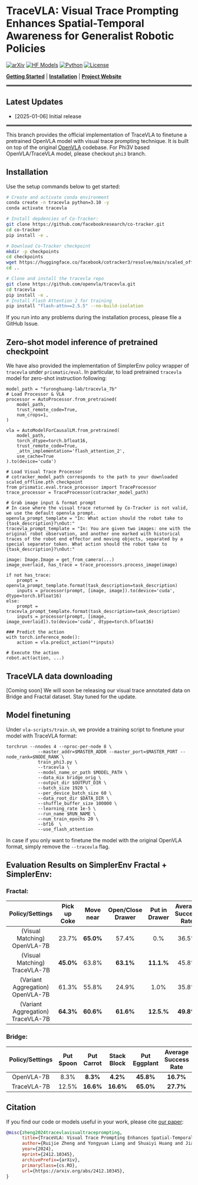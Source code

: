 # TraceVLA: Visual Trace Prompting Enhances Spatial-Temporal Awareness for Generalist Robotic Policies

[![arXiv](https://img.shields.io/badge/arXiv-2412.10345-df2a2a.svg?style=for-the-badge)](https://arxiv.org/abs/2412.10345)
[![HF Models](https://img.shields.io/badge/%F0%9F%A4%97-Models-yellow?style=for-the-badge)](https://huggingface.co/openvla/openvla-7b)
[![Python](https://img.shields.io/badge/python-3.10-blue?style=for-the-badge)](https://www.python.org)
[![License](https://img.shields.io/github/license/TRI-ML/prismatic-vlms?style=for-the-badge)](LICENSE)
 
[**Getting Started**](#getting-started) | [**Installation**](#installation) | [**Project Website**](https://tracevla.github.io/)


<hr style="border: 2px solid gray;"></hr>

## Latest Updates
- [2025-01-06] Initial release

<hr style="border: 2px solid gray;"></hr>

This branch provides the official implementation of TraceVLA to finetune a pretrained OpenVLA model with visual trace prompting technique. It is built on top of the original [OpenVLA](https://openvla.github.io/) codebase. For Phi3V based OpenVLA/TraceVLA model, please checkout ``phi3`` branch.


## Installation

Use the setup commands below to get started:

```bash
# Create and activate conda environment
conda create -n tracevla python=3.10 -y
conda activate tracevla

# Install depdencies of Co-Tracker:
git clone https://github.com/facebookresearch/co-tracker.git
cd co-tracker
pip install -e .

# Download Co-Tracker checkpoint
mkdir -p checkpoints
cd checkpoints
wget https://huggingface.co/facebook/cotracker3/resolve/main/scaled_offline.pth
cd ..

# Clone and install the tracevla repo
git clone https://github.com/openvla/tracevla.git
cd tracevla
pip install -e .
# Install Flash Attention 2 for training 
pip install "flash-attn==2.5.5" --no-build-isolation
```
If you run into any problems during the installation process, please file a GitHub Issue.

## Zero-shot model inference of pretrained checkpoint

We have also provided the implementation of SimplerEnv policy wrapper of ``tracevla`` under ``prismatic/eval``. 
In particular, to load pretrained ``tracevla`` model for zero-shot instruction following:

```
model_path = "furonghuang-lab/tracevla_7b" 
# Load Processor & VLA
processor = AutoProcessor.from_pretrained(
    model_path,
    trust_remote_code=True,
    num_crops=1, 
)

vla = AutoModelForCausalLM.from_pretrained(
    model_path,
    torch_dtype=torch.bfloat16,
    trust_remote_code=True,
    _attn_implementation='flash_attention_2',
    use_cache=True
).to(device='cuda')

# Load Visual Trace Processor
# cotracker_model_path corresponds to the path to your downloaded scaled_offline.pth checkpoint
from prismatic.eval.trace_processor import TraceProcessor
trace_processor = TraceProcessor(cotracker_model_path)

# Grab image input & format prompt
# In case where the visual trace returned by Co-Tracker is not valid, we use the default openvla prompt.
openvla_prompt_template = "In: What action should the robot take to {task_description}?\nOut:"
tracevla_prompt_template = "In: You are given two images: one with the original robot observation, and another one marked with historical traces of the robot end effector and moving objects, separated by a special separator token. What action should the robot take to {task_description}?\nOut:"

image: Image.Image = get_from_camera(...)
image_overlaid, has_trace = trace_processors.process_image(image)

if not has_trace:
    prompt = openvla_prompt_template.format(task_description=task_description)
    inputs = processor(prompt, [image, image]).to(device='cuda', dtype=torch.bfloat16)
else:
    prompt = tracevla_prompt_template.format(task_description=task_description)
    inputs = processor(prompt, [image, image_overlaid]).to(device='cuda', dtype=torch.bfloat16)

### Predict the action
with torch.inference_mode():
    action = vla.predict_action(**inputs)

# Execute the action
robot.act(action, ...)
```

## TraceVLA data downloading
[Coming soon] We will soon be releasing our visual trace annotated data on Bridge and Fractal dataset. Stay tuned for the update.

## Model finetuning

Under ``vla-scripts/train.sh``, we provide a training script to finetune your model with TraceVLA format:
```
torchrun --nnodes 4 --nproc-per-node 8 \
            --master_addr=$MASTER_ADDR --master_port=$MASTER_PORT --node_rank=$NODE_RANK \
            train_phi3.py \
            --tracevla \
            --model_name_or_path $MODEL_PATH \
            --data_mix bridge_orig \
            --output_dir $OUTPUT_DIR \
            --batch_size 1920 \
            --per_device_batch_size 60 \
            --data_root_dir $DATA_DIR \
            --shuffle_buffer_size 100000 \
            --learning_rate 1e-5 \
            --run_name $RUN_NAME \
            --num_train_epochs 20 \
            --bf16  \
            --use_flash_attention
```
In case if you only want to finetune the model with the original OpenVLA format, simply remove the ``--tracevla`` flag.

## Evaluation Results on SimplerEnv Fractal + SimplerEnv:

### Fractal:
| Policy/Settings | Pick up Coke | Move near | Open/Close Drawer | Put in Drawer | Average Success Rate |
|:------:|:------------:|:---------:|:------------:|:-----------:|:-------:|
| (Visual Matching) OpenVLA-7B | 23.7% | **65.0%** | 57.4% | 0.% | 36.5% |
| (Visual Matching) TraceVLA-7B | **45.0%** | 63.8% | **63.1%** | **11.1.%** | 45.8% |
| (Variant Aggregation) OpenVLA-7B | 61.3% | 55.8% | 24.9% | 1.0% | 35.8% |
| (Variant Aggregation) TraceVLA-7B | **64.3%** | **60.6%** | **61.6%** | **12.5.%** | **49.8%** |

### Bridge:
| Policy/Settings | Put Spoon | Put Carrot | Stack Block | Put Eggplant | Average Success Rate |
|:------:|:------------:|:---------:|:------------:|:-----------:|:-------:|
| OpenVLA-7B | 8.3% | **8.3%** | **4.2%** | **45.8%** | **16.7%** |
| TraceVLA-7B | 12.5% | **16.6%** | **16.6%** | **65.0%** | **27.7%** |


## Citation

If you find our code or models useful in your work, please cite [our paper](https://arxiv.org/abs/2412.10345):

```bibtex
@misc{zheng2024tracevlavisualtraceprompting,
      title={TraceVLA: Visual Trace Prompting Enhances Spatial-Temporal Awareness for Generalist Robotic Policies}, 
      author={Ruijie Zheng and Yongyuan Liang and Shuaiyi Huang and Jianfeng Gao and Hal Daumé III and Andrey Kolobov and Furong Huang and Jianwei Yang},
      year={2024},
      eprint={2412.10345},
      archivePrefix={arXiv},
      primaryClass={cs.RO},
      url={https://arxiv.org/abs/2412.10345}, 
}
```